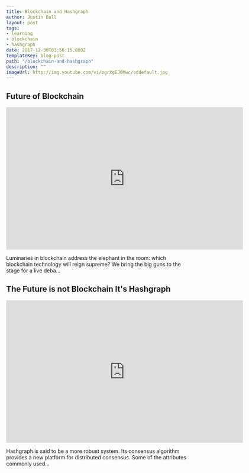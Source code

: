```yaml
---
title: Blockchain and Hashgraph
author: Justin Ball
layout: post
tags:
- learning
- blockchain
- hashgraph
date: 2017-12-30T03:56:15.000Z
templateKey: blog-post
path: "/blockchain-and-hashgraph"
description: ""
imageUrl: http://img.youtube.com/vi/zgrXgEJ0Mwc/sddefault.jpg
---
```

<div class="youtube-videos video-responsive">
  <div id="zgrXgEJ0Mwc" class="youtube-video">
    <h2 class="youtube-title">Future of Blockchain</h2>
    <iframe src="https://www.youtube.com/embed/zgrXgEJ0Mwc" frameborder="0" width="640" height="385" allowfullscreen>
      <p>Your browser does not support iframes.</p>
    </iframe>
    <p class="youtube-description">Luminaries in blockchain address the elephant in the room: which blockchain technology will reign supreme? We bring the big guns to the stage for a live deba...</p>
  </div>
  <div id="FONQo4OYKW0" class="youtube-video">
    <h2 class="youtube-title">The Future is not Blockchain  It's Hashgraph</h2>
    <iframe src="https://www.youtube.com/embed/FONQo4OYKW0" frameborder="0" width="640" height="385" allowfullscreen>
      <p>Your browser does not support iframes.</p>
    </iframe>
    <p class="youtube-description">Hashgraph is said to be a more robust system. Its consensus algorithm provides a new platform for distributed consensus. Some of the attributes commonly used...</p>
  </div>
</div>